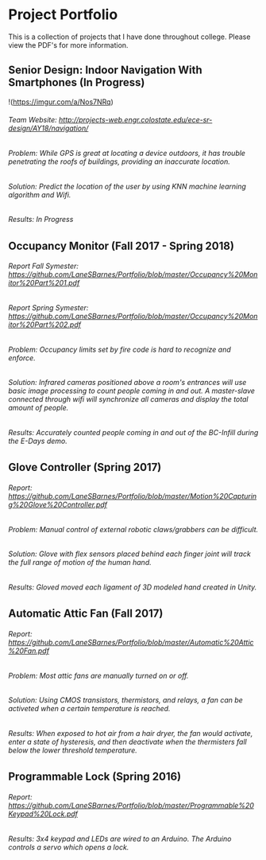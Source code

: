 # Project Portfolio
This is a collection of projects that I have done throughout college. Please view the PDF's for more information.

## Senior Design: Indoor Navigation With Smartphones (In Progress)
!(https://imgur.com/a/Nos7NRq)
###### Team Website: http://projects-web.engr.colostate.edu/ece-sr-design/AY18/navigation/
###### Problem: While GPS is great at locating a device outdoors, it has trouble penetrating the roofs of buildings, providing an inaccurate location.
###### Solution: Predict the location of the user by using KNN machine learning algorithm and Wifi.
###### Results: In Progress

## Occupancy Monitor (Fall 2017 - Spring 2018)
###### Report Fall Symester: https://github.com/LaneSBarnes/Portfolio/blob/master/Occupancy%20Monitor%20Part%201.pdf
###### Report Spring Symester: https://github.com/LaneSBarnes/Portfolio/blob/master/Occupancy%20Monitor%20Part%202.pdf
###### Problem: Occupancy limits set by fire code is hard to recognize and enforce.
###### Solution: Infrared cameras positioned above a room's entrances will use basic image processing to count people coming in and out. A master-slave connected through wifi will synchronize all cameras and display the total amount of people.
###### Results: Accurately counted people coming in and out of the BC-Infill during the E-Days demo.

## Glove Controller (Spring 2017)
###### Report: https://github.com/LaneSBarnes/Portfolio/blob/master/Motion%20Capturing%20Glove%20Controller.pdf
###### Problem: Manual control of external robotic claws/grabbers can be difficult.
###### Solution: Glove with flex sensors placed behind each finger joint will track the full range of motion of the human hand.
###### Results: Gloved moved each ligament of 3D modeled hand created in Unity.

## Automatic Attic Fan (Fall 2017)
###### Report: https://github.com/LaneSBarnes/Portfolio/blob/master/Automatic%20Attic%20Fan.pdf
###### Problem: Most attic fans are manually turned on or off.
###### Solution: Using CMOS transistors, thermistors, and relays, a fan can be activeted when a certain temperature is reached.
###### Results: When exposed to hot air from a hair dryer, the fan would activate, enter a state of hysteresis, and then deactivate when the thermisters fall below the lower threshold temperature.

## Programmable Lock (Spring 2016)
###### Report: https://github.com/LaneSBarnes/Portfolio/blob/master/Programmable%20Keypad%20Lock.pdf
###### Results: 3x4 keypad and LEDs are wired to an Arduino. The Arduino controls a servo which opens a lock.


